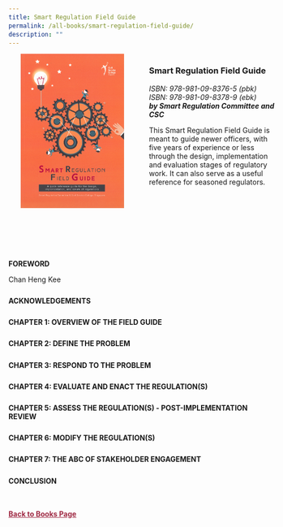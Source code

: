 ```yaml
---
title: Smart Regulation Field Guide
permalink: /all-books/smart-regulation-field-guide/
description: ""
---
```

<style>

	
.grid-container {
	display: grid;
	grid-template-columns: 50% 50%;
	grid-gap: 5%
	}
	
img {
		object-fit: contain;
		width: 100%;
		height: 80%;
	}	

.chapter-divider {
	margin-top: 5%;
	}	
	
.back a
{
	color: #9f2943;
	font-weight: bold;
	
}	

	
</style>


<div class="grid-container">
	<div class="grid-child"><img src="/images/Books/Smart%20Regulation%20Field%20Guide.png"></div>
	<div class="grid-child">
		<h3>Smart Regulation Field Guide</h3>
		<i>ISBN: 978-981-09-8376-5 (pbk)</i><br>
		<i>ISBN: 978-981-09-8378-9 (ebk)</i><br>
		<b><i>by Smart Regulation Committee and CSC</i></b>
		<p>This Smart Regulation Field Guide is meant to guide newer officers, with five years of experience or less through the design, implementation and evaluation stages of regulatory work. It can also serve as a useful reference for seasoned regulators.</p>
	</div>

</div>



<div>

<div class="chapter-divider">
<p><b>FOREWORD</b></p>
	Chan Heng Kee
</div>

<div class="chapter-divider"><p><b>ACKNOWLEDGEMENTS</b></p></div>
<div class="chapter-divider"><p><b>CHAPTER 1: OVERVIEW OF THE FIELD GUIDE</b></p></div>
<div class="chapter-divider"><p><b>CHAPTER 2: DEFINE THE PROBLEM</b></p></div>
	
<div class="chapter-divider"><p><b>CHAPTER 3: RESPOND TO THE PROBLEM</b></p>
	</div>
	
<div class="chapter-divider">	
<p><b>CHAPTER 4: EVALUATE AND ENACT THE REGULATION(S)</b></p>
	</div>
<div class="chapter-divider">
<p><b>CHAPTER 5: ASSESS THE REGULATION(S) - POST-IMPLEMENTATION REVIEW</b></p>
	</div>
<div class="chapter-divider">
<p><b>CHAPTER 6: MODIFY THE REGULATION(S)</b></p>
	</div>
<div class="chapter-divider">
<p><b>CHAPTER 7: THE ABC OF STAKEHOLDER ENGAGEMENT</b></p>
	</div>
<div class="chapter-divider">
<p><b>CONCLUSION</b></p>
</div>
</div>

<br>
<br>
<div class="back">
<a href="/books/">Back to Books Page</a>	

</div>